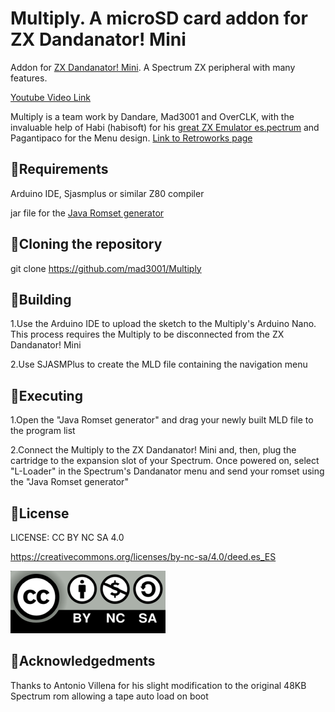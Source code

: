 # Multiply. A microSD card addon for ZX Dandanator! Mini
Addon for [ZX Dandanator! Mini](http://www.dandare.es/Proyectos_Dandare/ZX_Dandanator!_Mini.html). A Spectrum ZX peripheral with many features.

[Youtube Video Link](https://www.youtube.com/watch?v=IbOcqb44hSs)

Multiply is a team work by Dandare, Mad3001 and OverCLK, with the invaluable help of Habi (habisoft) for his [great ZX Emulator es.pectrum](http://www.habisoft.com/espectrum/) and Pagantipaco for the Menu design. [Link to Retroworks page](http://www.retroworks.es/index.php)

## :small_blue_diamond:Requirements
Arduino IDE, Sjasmplus or similar Z80 compiler

jar file for the [Java Romset generator](https://github.com/teiram/dandanator-mini.git)


## :small_blue_diamond:Cloning the repository
 git clone https://github.com/mad3001/Multiply

 
## :small_blue_diamond:Building
 1.Use the Arduino IDE to upload the sketch to the Multiply's Arduino Nano. This process requires the Multiply to be disconnected from the ZX Dandanator! Mini
 
 2.Use SJASMPlus to create the MLD file containing the navigation menu

 
## :small_blue_diamond:Executing
 1.Open the "Java Romset generator" and drag your newly built MLD file to the program list
 
 2.Connect the Multiply to the ZX Dandanator! Mini and, then, plug the cartridge to the expansion slot of your Spectrum. Once powered on, select "L-Loader" in the Spectrum's Dandanator menu and send your romset using the "Java Romset generator"
 
## :small_blue_diamond:License
 LICENSE: CC BY NC SA 4.0
 
 https://creativecommons.org/licenses/by-nc-sa/4.0/deed.es_ES
 
 ![cc](cclogo.png)
 
## :small_blue_diamond:Acknowledgedments
Thanks to Antonio Villena for his slight modification to the original 48KB Spectrum rom allowing a tape auto load on boot